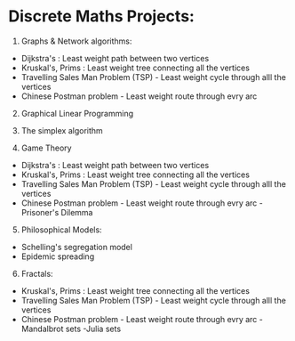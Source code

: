 # Discrete Maths Projects:

1. Graphs & Network algorithms:
  - Dijkstra's : Least weight path between two vertices
  - Kruskal's, Prims : Least weight tree connecting all the vertices
  - Travelling Sales Man Problem (TSP) - Least weight cycle through alll the vertices
  - Chinese Postman problem - Least weight route through evry arc

2. Graphical Linear Programming

3. The simplex algorithm

4. Game Theory
  - Dijkstra's : Least weight path between two vertices
  - Kruskal's, Prims : Least weight tree connecting all the vertices
  - Travelling Sales Man Problem (TSP) - Least weight cycle through alll the vertices
  - Chinese Postman problem - Least weight route through evry arc
  -Prisoner's Dilemma

5. Philosophical Models:
  - Schelling's segregation model
  - Epidemic spreading
 
6. Fractals:
  - Kruskal's, Prims : Least weight tree connecting all the vertices
  - Travelling Sales Man Problem (TSP) - Least weight cycle through alll the vertices
  - Chinese Postman problem - Least weight route through evry arc
  -Mandalbrot sets
  -Julia sets
